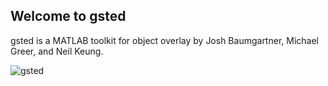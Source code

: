## Welcome to gsted

gsted is a MATLAB toolkit for object overlay by Josh Baumgartner, Michael Greer, and Neil Keung.

![gsted](https://)


